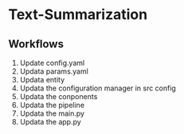 # Text-Summarization

## Workflows

1. Update config.yaml
2. Updata params.yaml
3. Updata entity 
4. Updata the configuration manager in src config 
5. Updata the conponents 
6. Updata the pipeline 
7. Updata the main.py
8. Updata the app.py